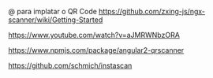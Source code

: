 @ para implatar o QR Code
https://github.com/zxing-js/ngx-scanner/wiki/Getting-Started

https://www.youtube.com/watch?v=aJMRWNbzORA

https://www.npmjs.com/package/angular2-qrscanner

https://github.com/schmich/instascan
